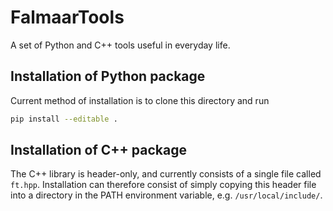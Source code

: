 # FalmaarTools

A set of Python and C++ tools useful in everyday life.


## Installation of Python package

Current method of installation is to clone this directory and run
```bash
pip install --editable .
```


## Installation of C++ package

The C++ library is header-only, and currently consists of a single file called
`ft.hpp`. Installation can therefore consist of simply copying this header file
into a directory in the PATH environment variable, e.g. `/usr/local/include/`.
